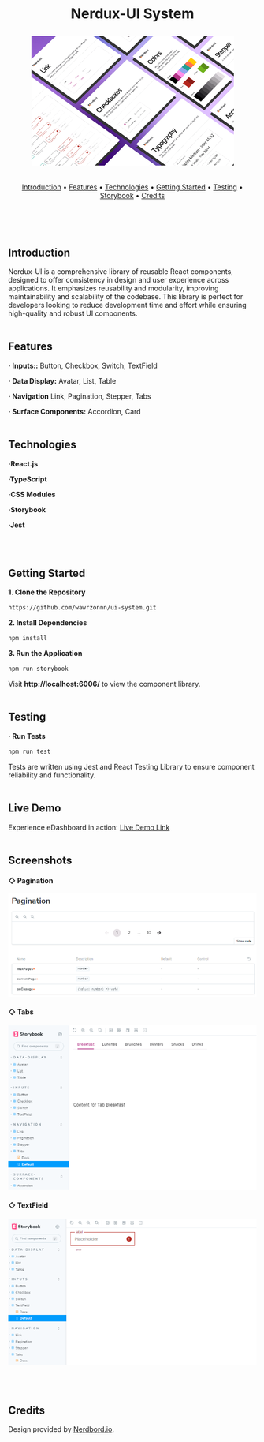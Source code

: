 <h1 align="center">
  Nerdux-UI System
  <p align="center">
    <img src="./docs/nerduxLogo.png" alt="Nerdux Logo"/>
  </p>
</h1>
<p align="center">
  <a href="#introduction">Introduction</a> •
  <a href="#features">Features</a> •
  <a href="#technologies">Technologies</a> •
  <a href="#getting-started">Getting Started</a> •
  <a href="#testing">Testing</a> •
  <a href="#storybook">Storybook</a> •
  <a href="#credits">Credits</a>
</p>
<br><br><br>

## Introduction

Nerdux-UI is a comprehensive library of reusable React components, designed to offer consistency in design and user experience across applications. It emphasizes reusability and modularity, improving maintainability and scalability of the codebase. This library is perfect for developers looking to reduce development time and effort while ensuring high-quality and robust UI components.
<br><br>

## Features

**· Inputs::** Button, Checkbox, Switch, TextField

**· Data Display:** Avatar, List, Table

**· Navigation** Link, Pagination, Stepper, Tabs

**· Surface Components:** Accordion, Card
<br><br>

## Technologies

**·React.js**

**·TypeScript**

**·CSS Modules**

**·Storybook**

**·Jest**

<br><br>

## Getting Started

**1. Clone the Repository**

```bash
https://github.com/wawrzonnn/ui-system.git
```

**2. Install Dependencies**

```bash
npm install
```

**3. Run the Application**

```bash
npm run storybook
```

Visit **http://localhost:6006/** to view the component library.
<br><br>

## Testing

**· Run Tests**

```bash
npm run test
```

Tests are written using Jest and React Testing Library to ensure component reliability and functionality.
<br><br>

## Live Demo

Experience eDashboard in action: [Live Demo Link](https://ui-system-oad1.vercel.app/?path=/story/inputs-switch--default)
<br><br>

## Screenshots

#### ◇ Pagination

<p align="center">
  <a href="./docs/nerdux1Big.png">
    <img src="./docs/nerdux1Small.png" alt="Pagination Component Thumbnail"/>
  </a>
</p>

#### ◇ Tabs

<p align="center">
  <a href="./docs/nerduxBig2.png">
    <img src="./docs/nerduxSmall2.png" alt="Tabs Component Thumbnail"/>
  </a>
</p>

#### ◇ TextField

<p align="center">
  <a href="./docs/nerdux3Big.png">
    <img src="./docs/nerdux3Small.png" alt="TextField Component Thumbnail"/>
  </a>
</p>
<br><br>

## Credits

Design provided by [Nerdbord.io](https://nerdbord.io).
